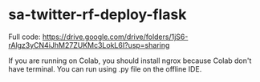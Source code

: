 # sa-twitter-rf-deploy-flask

Full code: 
https://drive.google.com/drive/folders/1jS6-rAlgz3yCN4iJhM27ZUKMc3LokL6I?usp=sharing

If you are running on Colab, you should install ngrox because Colab don't have terminal.
You can run using .py file on the offline IDE.
